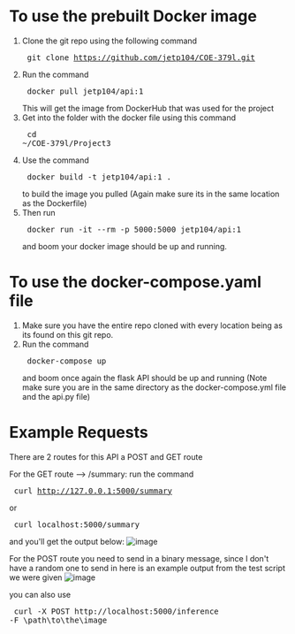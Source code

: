# To use the prebuilt Docker image 

1. Clone the git repo using the following command <pre> git clone https://github.com/jetp104/COE-379l.git</pre> 
2. Run the command <pre> docker pull jetp104/api:1 </pre> This will get the image from DockerHub that was used for the project
3. Get into the folder with the docker file using this command <pre> cd ~/COE-379l/Project3 </pre>
4. Use the command <pre> docker build -t jetp104/api:1 . </pre> to build the image you pulled (Again make sure its in the same location as the Dockerfile) 
5. Then run <pre>  docker run -it --rm -p 5000:5000 jetp104/api:1 </pre> and boom your docker image should be up and running.

# To use the docker-compose.yaml file
1. Make sure you have the entire repo cloned with every location being as its found on this git repo.
2. Run the command <pre> docker-compose up </pre> and boom once again the flask API should be up and running (Note make sure you are in the same directory as the docker-compose.yml file and the api.py file)

# Example Requests 
There are 2 routes for this API a POST and GET route 

For the GET route --> /summary: 
  run the command <pre> curl http://127.0.0.1:5000/summary </pre>  or  <pre> curl localhost:5000/summary </pre> and you'll get the output below: 
  ![image](https://github.com/user-attachments/assets/71ee003e-133c-4467-8073-3d1ea5f6872f)

For the POST route you need to send in a binary message, since I don't have a random one to send in here is an example output from the test script we were given
![image](https://github.com/user-attachments/assets/c2c3806f-1ffe-43d4-915a-afffed9439f7)

you can also use <pre> curl -X POST http://localhost:5000/inference -F \path\to\the\image </pre>
